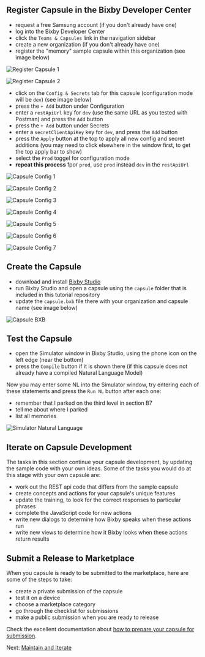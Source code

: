 ## Register Capsule in the Bixby Developer Center

- request a free Samsung account (if you don't already have one)
- log into the Bixby Developer Center
- click the `Teams & Capsules` link in the navigation sidebar
- create a new organization (if you don't already have one)
- register the "memory" sample capsule within this organization (see image below)

![Register Capsule 1](register-capsule-1.png)

![Register Capsule 2](register-capsule-2.png)

- click on the `Config & Secrets` tab for this capsule (configuration mode will be `dev`) (see image below)
- press the `+ Add` button under Configuration
- enter a `restApiUrl` key for `dev` (use the same URL as you tested with Postman) and press the `Add` button 
- press the `+ Add` button under Secrets
- enter a `secretClientApiKey` key for `dev`, and press the `Add` button
- press the `Apply` button at the top to apply all new config and secret additions (you may need to click elsewhere in the window first, to get the top apply bar to show)
- select the `Prod` toggel for configuration mode
- **repeat this process** fpor `prod`, use `prod` instead `dev` in the `restApiUrl`

![Capsule Config 1](capsule-config-1.png)

![Capsule Config 2](capsule-config-2.png)

![Capsule Config 3](capsule-config-3.png)

![Capsule Config 4](capsule-config-4.png)

![Capsule Config 5](capsule-config-5.png)

![Capsule Config 6](capsule-config-6.png)

![Capsule Config 7](capsule-config-7.png)

## Create the Capsule

- download and install [Bixby Studio](https://bixbydevelopers.com/)
- run Bixby Studio and open a capsule using the `capsule` folder that is included in this tutorial repository
- update the `capsule.bxb` file there with your organization and capsule name (see image below)

![Capsule BXB](capsule-bxb.png)

## Test the Capsule

- open the Simulator window in Bixby Studio, using the phone icon on the left edge (near the bottom)
- press the `Compile` button if it is shown there (if this capsule does not already have a compiled Natural Language Model)

Now you may enter some NL into the Simulator window, try entering each of these statements
and press the `Run NL` button after each one:
- remember that I parked on the third level in section B7
- tell me about where I parked
- list all memories

![Simulator Natural Language](simulator-nl.png)

## Iterate on Capsule Development

The tasks in this section continue your capsule development, by updating the sample code with
your own ideas. Some of the tasks you would do at this stage with your own capsule are:
- work out the REST api code that differs from the sample capsule
- create concepts and actions for your capsule's unique features
- update the training, to look for the correct responses to particular phrases
- complete the JavaScript code for new actions
- write new dialogs to determine how Bixby speaks when these actions run
- write new views to determine how it Bixby looks when these actions return results

## Submit a Release to Marketplace

When you capsule is ready to be submitted to the marketplace, here are some of the steps to take:
- create a private submission of the capsule
- test it on a device
- choose a marketplace category
- go through the checklist for submissions
- make a public submission when you are ready to release

Check the excellent documentation about
[how to prepare your capsule for submission](https://bixbydevelopers.com/dev/docs/dev-guide/developers/deploying.prep-marketplace).

Next: [Maintain and Iterate](07-maintenance-and-iteration.md)
